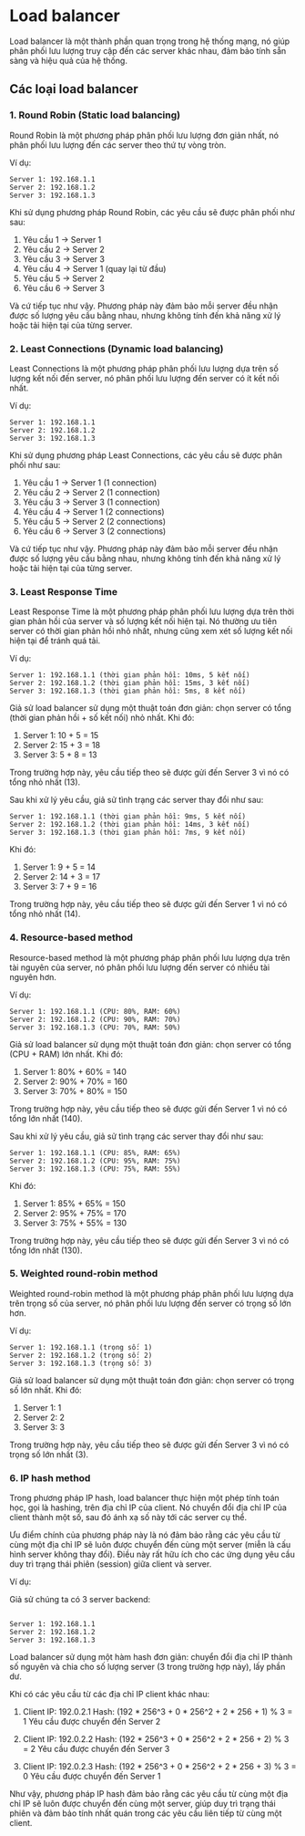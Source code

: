 # Load balancer

Load balancer là một thành phần quan trọng trong hệ thống mạng, nó giúp phân phối lưu lượng truy cập đến các server khác nhau, đảm bảo tính sẵn sàng và hiệu quả của hệ thống.

## Các loại load balancer

### 1. Round Robin (Static load balancing)

Round Robin là một phương pháp phân phối lưu lượng đơn giản nhất, nó phân phối lưu lượng đến các server theo thứ tự vòng tròn.

Ví dụ:

```
Server 1: 192.168.1.1
Server 2: 192.168.1.2
Server 3: 192.168.1.3
```

Khi sử dụng phương pháp Round Robin, các yêu cầu sẽ được phân phối như sau:

1. Yêu cầu 1 -> Server 1
2. Yêu cầu 2 -> Server 2
3. Yêu cầu 3 -> Server 3
4. Yêu cầu 4 -> Server 1 (quay lại từ đầu)
5. Yêu cầu 5 -> Server 2
6. Yêu cầu 6 -> Server 3

Và cứ tiếp tục như vậy. Phương pháp này đảm bảo mỗi server đều nhận được số lượng yêu cầu bằng nhau, nhưng không tính đến khả năng xử lý hoặc tải hiện tại của từng server.

### 2. Least Connections (Dynamic load balancing)

Least Connections là một phương pháp phân phối lưu lượng dựa trên số lượng kết nối đến server, nó phân phối lưu lượng đến server có ít kết nối nhất.

Ví dụ:

```
Server 1: 192.168.1.1
Server 2: 192.168.1.2
Server 3: 192.168.1.3
```

Khi sử dụng phương pháp Least Connections, các yêu cầu sẽ được phân phối như sau:

1. Yêu cầu 1 -> Server 1 (1 connection)
2. Yêu cầu 2 -> Server 2 (1 connection)
3. Yêu cầu 3 -> Server 3 (1 connection)
4. Yêu cầu 4 -> Server 1 (2 connections)
5. Yêu cầu 5 -> Server 2 (2 connections)
6. Yêu cầu 6 -> Server 3 (2 connections)

Và cứ tiếp tục như vậy. Phương pháp này đảm bảo mỗi server đều nhận được số lượng yêu cầu bằng nhau, nhưng không tính đến khả năng xử lý hoặc tải hiện tại của từng server.

### 3. Least Response Time

Least Response Time là một phương pháp phân phối lưu lượng dựa trên thời gian phản hồi của server và số lượng kết nối hiện tại. Nó thường ưu tiên server có thời gian phản hồi nhỏ nhất, nhưng cũng xem xét số lượng kết nối hiện tại để tránh quá tải.

Ví dụ:

```
Server 1: 192.168.1.1 (thời gian phản hồi: 10ms, 5 kết nối)
Server 2: 192.168.1.2 (thời gian phản hồi: 15ms, 3 kết nối)
Server 3: 192.168.1.3 (thời gian phản hồi: 5ms, 8 kết nối)
```

Giả sử load balancer sử dụng một thuật toán đơn giản: chọn server có tổng (thời gian phản hồi + số kết nối) nhỏ nhất. Khi đó:

1. Server 1: 10 + 5 = 15
2. Server 2: 15 + 3 = 18
3. Server 3: 5 + 8 = 13

Trong trường hợp này, yêu cầu tiếp theo sẽ được gửi đến Server 3 vì nó có tổng nhỏ nhất (13).

Sau khi xử lý yêu cầu, giả sử tình trạng các server thay đổi như sau:
```
Server 1: 192.168.1.1 (thời gian phản hồi: 9ms, 5 kết nối)
Server 2: 192.168.1.2 (thời gian phản hồi: 14ms, 3 kết nối)
Server 3: 192.168.1.3 (thời gian phản hồi: 7ms, 9 kết nối)
```

Khi đó:

1. Server 1: 9 + 5 = 14
2. Server 2: 14 + 3 = 17
3. Server 3: 7 + 9 = 16

Trong trường hợp này, yêu cầu tiếp theo sẽ được gửi đến Server 1 vì nó có tổng nhỏ nhất (14).

### 4. Resource-based method

Resource-based method là một phương pháp phân phối lưu lượng dựa trên tài nguyên của server, nó phân phối lưu lượng đến server có nhiều tài nguyên hơn.

Ví dụ:

```
Server 1: 192.168.1.1 (CPU: 80%, RAM: 60%)
Server 2: 192.168.1.2 (CPU: 90%, RAM: 70%)
Server 3: 192.168.1.3 (CPU: 70%, RAM: 50%)
```

Giả sử load balancer sử dụng một thuật toán đơn giản: chọn server có tổng (CPU + RAM) lớn nhất. Khi đó:

1. Server 1: 80% + 60% = 140
2. Server 2: 90% + 70% = 160
3. Server 3: 70% + 80% = 150

Trong trường hợp này, yêu cầu tiếp theo sẽ được gửi đến Server 1 vì nó có tổng lớn nhất (140).

Sau khi xử lý yêu cầu, giả sử tình trạng các server thay đổi như sau:

```
Server 1: 192.168.1.1 (CPU: 85%, RAM: 65%)
Server 2: 192.168.1.2 (CPU: 95%, RAM: 75%)
Server 3: 192.168.1.3 (CPU: 75%, RAM: 55%)
```

Khi đó:

1. Server 1: 85% + 65% = 150
2. Server 2: 95% + 75% = 170
3. Server 3: 75% + 55% = 130

Trong trường hợp này, yêu cầu tiếp theo sẽ được gửi đến Server 3 vì nó có tổng lớn nhất (130).

### 5. Weighted round-robin method

Weighted round-robin method là một phương pháp phân phối lưu lượng dựa trên trọng số của server, nó phân phối lưu lượng đến server có trọng số lớn hơn.

Ví dụ:

```
Server 1: 192.168.1.1 (trọng số: 1)
Server 2: 192.168.1.2 (trọng số: 2)
Server 3: 192.168.1.3 (trọng số: 3)
```

Giả sử load balancer sử dụng một thuật toán đơn giản: chọn server có trọng số lớn nhất. Khi đó:

1. Server 1: 1
2. Server 2: 2
3. Server 3: 3

Trong trường hợp này, yêu cầu tiếp theo sẽ được gửi đến Server 3 vì nó có trọng số lớn nhất (3).

### 6. IP hash method

Trong phương pháp IP hash, load balancer thực hiện một phép tính toán học, gọi là hashing, trên địa chỉ IP của client. Nó chuyển đổi địa chỉ IP của client thành một số, sau đó ánh xạ số này tới các server cụ thể.

Ưu điểm chính của phương pháp này là nó đảm bảo rằng các yêu cầu từ cùng một địa chỉ IP sẽ luôn được chuyển đến cùng một server (miễn là cấu hình server không thay đổi). Điều này rất hữu ích cho các ứng dụng yêu cầu duy trì trạng thái phiên (session) giữa client và server.

Ví dụ:

Giả sử chúng ta có 3 server backend:

```

Server 1: 192.168.1.1
Server 2: 192.168.1.2
Server 3: 192.168.1.3
```

Load balancer sử dụng một hàm hash đơn giản: chuyển đổi địa chỉ IP thành số nguyên và chia cho số lượng server (3 trong trường hợp này), lấy phần dư.

Khi có các yêu cầu từ các địa chỉ IP client khác nhau:

1. Client IP: 192.0.2.1
   Hash: (192 * 256^3 + 0 * 256^2 + 2 * 256 + 1) % 3 = 1
   Yêu cầu được chuyển đến Server 2

2. Client IP: 192.0.2.2
   Hash: (192 * 256^3 + 0 * 256^2 + 2 * 256 + 2) % 3 = 2
   Yêu cầu được chuyển đến Server 3

3. Client IP: 192.0.2.3
   Hash: (192 * 256^3 + 0 * 256^2 + 2 * 256 + 3) % 3 = 0
   Yêu cầu được chuyển đến Server 1

Như vậy, phương pháp IP hash đảm bảo rằng các yêu cầu từ cùng một địa chỉ IP sẽ luôn được chuyển đến cùng một server, giúp duy trì trạng thái phiên và đảm bảo tính nhất quán trong các yêu cầu liên tiếp từ cùng một client.
